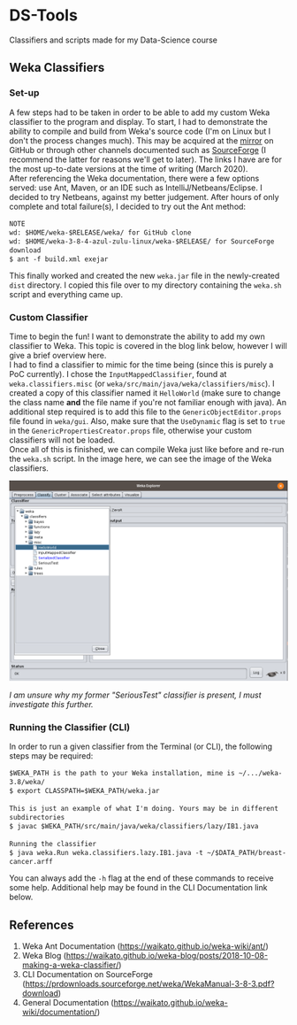 # DS-Tools
Classifiers and scripts made for my Data-Science course

## Weka Classifiers

### Set-up
A few steps had to be taken in order to be able to add my custom Weka classifier to the program and display. To start, I had to demonstrate the ability to compile and build from Weka's source code (I'm on Linux but I don't the process changes much). This may be acquired at the [mirror](https://github.com/Waikato/weka-3.8) on GitHub or through other channels documented such as [SourceForge](https://sourceforge.net/projects/weka/files/weka-3-8/3.8.4/weka-3-8-4-azul-zulu-linux.zip/download?use_mirror=pilotfiber) (I recommend the latter for reasons we'll get to later). The links I have are for the most up-to-date versions at the time of writing (March 2020).   
After referencing the Weka documentation, there were a few options served: use Ant, Maven, or an IDE such as IntelliJ/Netbeans/Eclipse. I decided to try Netbeans, against my better judgement. After hours of only complete and total failure(s), I decided to try out the Ant method:  

```
NOTE  
wd: $HOME/weka-$RELEASE/weka/ for GitHub clone
wd: $HOME/weka-3-8-4-azul-zulu-linux/weka-$RELEASE/ for SourceForge download
$ ant -f build.xml exejar
```
This finally worked and created the new `weka.jar` file in the newly-created `dist` directory. I copied this file over to my directory containing the `weka.sh` script and everything came up. 

### Custom Classifier
Time to begin the fun! I want to demonstrate the ability to add my own classifier to Weka. This topic is covered in the blog link below, however I will give a brief overview here.  
I had to find a classifier to mimic for the time being (since this is purely a PoC currently). I chose the `InputMappedClassifier`, found at `weka.classifiers.misc` (or `weka/src/main/java/weka/classifiers/misc`). I created a copy of this classifier named it `HelloWorld` (make sure to change the class name **and** the file name if you're not familiar enough with java). An additional step required is to add this file to the `GenericObjectEditor.props` file found in `weka/gui`. Also, make sure that the `UseDynamic` flag is set to `true` in the `GenericPropertiesCreator.props` file, otherwise your custom classifiers will not be loaded.  
Once all of this is finished, we can compile Weka just like before and re-run the `weka.sh` script. In the image here, we can see the image of the Weka classifiers. 

![image of HelloWorld classifier in the Weka misc classifier list](https://github.com/JohnsonClayton/DS-Tools/blob/master/media/hw_added.png)

*I am unsure why my former "SeriousTest" classifier is present, I must investigate this further.*

### Running the Classifier (CLI)
In order to run a given classifier from the Terminal (or CLI), the following steps may be required:
```
$WEKA_PATH is the path to your Weka installation, mine is ~/.../weka-3.8/weka/
$ export CLASSPATH=$WEKA_PATH/weka.jar  

This is just an example of what I'm doing. Yours may be in different subdirectories
$ javac $WEKA_PATH/src/main/java/weka/classifiers/lazy/IB1.java 

Running the classifier
$ java weka.Run weka.classifiers.lazy.IB1.java -t ~/$DATA_PATH/breast-cancer.arff

```

You can always add the `-h` flag at the end of these commands to receive some help. Additional help may be found in the CLI Documentation link below.

## References
1. Weka Ant Documentation (https://waikato.github.io/weka-wiki/ant/)
2. Weka Blog (https://waikato.github.io/weka-blog/posts/2018-10-08-making-a-weka-classifier/)
3. CLI Documentation on SourceForge (https://prdownloads.sourceforge.net/weka/WekaManual-3-8-3.pdf?download)
4. General Documentation (https://waikato.github.io/weka-wiki/documentation/)
